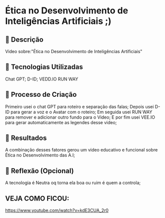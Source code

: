 # Ética no Desenvolvimento de Inteligências Artificiais ;)

## 📒 Descrição
Video sobre:"Ética no Desenvolvimento de Inteligências Artificiais"

## 🤖 Tecnologias Utilizadas
Chat GPT;
D-ID;
VEDD.IO
RUN WAY


## 🧐 Processo de Criação
Primeiro usei o chat GPT para roteiro e separação das falas;
Depois usei D-ID para gerar a voz e o Avatar com o roteiro;
Em seguida usei RUN WAY para remover e adicionar outro fundo para o Video;
E por fim usei VEE.IO para gerar automaticamente as legendes desse video;

## 🚀 Resultados
A combinação desses fatores gerou um video educativo e funcional sobre Ética no Desenvolvimento das A.I;

## 💭 Reflexão (Opcional)
A tecnologia é Neutra oq torna ela boa ou ruim é quem a controla;

## VEJA COMO FICOU: 
https://www.youtube.com/watch?v=kdE3CUA_2r0
